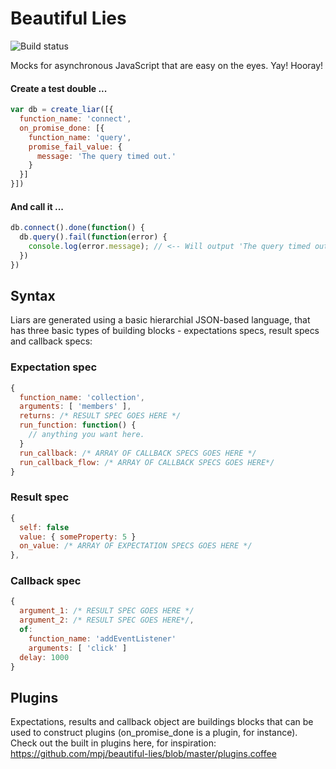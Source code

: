 Beautiful Lies
==============
![Build status](https://api.travis-ci.org/mpj/beautiful-lies.png)

Mocks for asynchronous JavaScript that are easy on the eyes. Yay! Hooray!

#### Create a test double ...
```javascript
var db = create_liar([{
  function_name: 'connect',
  on_promise_done: [{
    function_name: 'query',
    promise_fail_value: {
      message: 'The query timed out.'
    }
  }]
}])
```
#### And call it ...
```javascript
db.connect().done(function() {
  db.query().fail(function(error) {
    console.log(error.message); // <-- Will output 'The query timed out.'
  })
})
```

## Syntax

Liars are generated using a basic hierarchial JSON-based language,
that has three basic types of building blocks - expectations specs, result specs and callback specs:

### Expectation spec
```javascript
{
  function_name: 'collection',
  arguments: [ 'members' ],
  returns: /* RESULT SPEC GOES HERE */
  run_function: function() {
    // anything you want here.
  }
  run_callback: /* ARRAY OF CALLBACK SPECS GOES HERE */
  run_callback_flow: /* ARRAY OF CALLBACK SPECS GOES HERE*/
}
```

### Result spec
```javascript
{
  self: false
  value: { someProperty: 5 }
  on_value: /* ARRAY OF EXPECTATION SPECS GOES HERE */
},
```

### Callback spec
```javascript
{
  argument_1: /* RESULT SPEC GOES HERE */
  argument_2: /* RESULT SPEC GOES HERE*/,
  of:
    function_name: 'addEventListener'
    arguments: [ 'click' ]
  delay: 1000
}
```


## Plugins
Expectations, results and callback object are buildings blocks that can be used to construct plugins (on_promise_done is a plugin, for instance). Check out the built in plugins here, for inspiration:
https://github.com/mpj/beautiful-lies/blob/master/plugins.coffee









